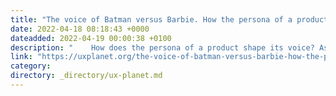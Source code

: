 ```yaml
---
title: "The voice of Batman versus Barbie. How the persona of a product shapes the voice choice."
date: 2022-04-18 08:18:43 +0000
dateadded: 2022-04-19 00:00:38 +0100
description: "    How does the persona of a product shape its voice? As designers, we constantly make decisions that affect how users interact with products…  Continue reading on UX Planet »  "
link: "https://uxplanet.org/the-voice-of-batman-versus-barbie-how-the-persona-of-a-product-shapes-the-voice-choice-7495287bb395?source=rss----819cc2aaeee0---4"
category:
directory: _directory/ux-planet.md
---
```


